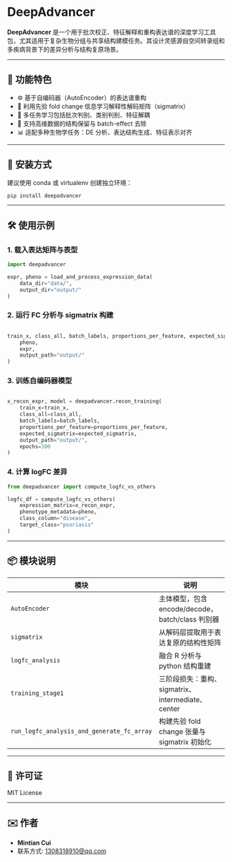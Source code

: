 # DeepAdvancer

**DeepAdvancer** 是一个用于批次校正、特征解释和重构表达谱的深度学习工具包，尤其适用于复杂生物分组与共享结构建模任务。其设计灵感源自空间转录组和多疾病背景下的差异分析与结构复原场景。

---

## 🚀 功能特色

- ⚙️ 基于自编码器（AutoEncoder）的表达谱重构
- 🧩 利用先验 fold change 信息学习解释性解码矩阵（sigmatrix）
- 🧠 多任务学习包括批次判别、类别判别、特征解耦
- 🔁 支持高维数据的结构保留与 batch-effect 去除
- 📊 适配多种生物学任务：DE 分析、表达结构生成、特征表示对齐

---

## 🧱 安装方式

建议使用 conda 或 virtualenv 创建独立环境：

```bash
pip install deepadvancer
```

---

## 🛠️ 使用示例

### 1. 载入表达矩阵与表型

```python
import deepadvancer

expr, pheno = load_and_process_expression_data(
    data_dir="data/",
    output_dir="output/"
)
```

### 2. 运行 FC 分析与 sigmatrix 构建

```python

train_x, class_all, batch_labels, proportions_per_feature, expected_sigmatrix = deepadvancer.run_logfc_analysis_and_generate_fc_array(
    pheno,
    expr,
    output_path="output/"
)
```

### 3. 训练自编码器模型

```python

x_recon_expr, model = deepadvancer.recon_training(
    train_x=train_x,
    class_all=class_all,
    batch_labels=batch_labels,
    proportions_per_feature=proportions_per_feature,
    expected_sigmatrix=expected_sigmatrix,
    output_path="output/",
    epochs=300
)
```

### 4. 计算 logFC 差异

```python
from deepadvancer import compute_logfc_vs_others

logfc_df = compute_logfc_vs_others(
    expression_matrix=x_recon_expr,
    phenotype_metadata=pheno,
    class_column="disease",
    target_class="psoriasis"
)
```

---

## 📦 模块说明

| 模块 | 说明 |
|------|------|
| `AutoEncoder` | 主体模型，包含 encode/decode，batch/class 判别器 |
| `sigmatrix` | 从解码层提取用于表达复原的结构性矩阵 |
| `logfc_analysis` | 融合 R 分析与 python 结构重建 |
| `training_stage1` | 三阶段损失：重构、sigmatrix、intermediate、center |
| `run_logfc_analysis_and_generate_fc_array` | 构建先验 fold change 张量与 sigmatrix 初始化 |

---

## 📄 许可证

MIT License

---

## ✉️ 作者

- **Mintian Cui**
- 联系方式: [1308318910@qq.com](mailto:1308318910@qq.com)